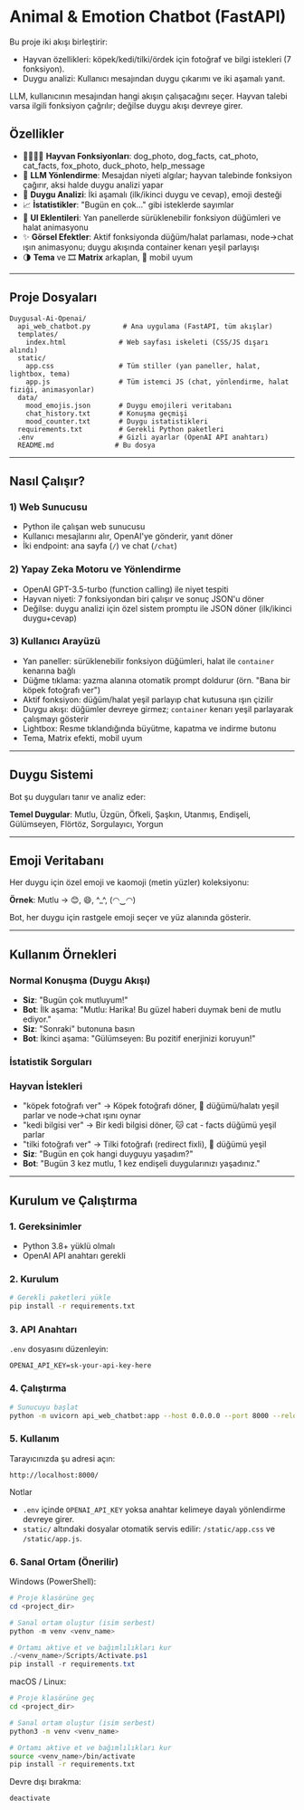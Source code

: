 # Animal & Emotion Chatbot (FastAPI)

Bu proje iki akışı birleştirir:
- Hayvan özellikleri: köpek/kedi/tilki/ördek için fotoğraf ve bilgi istekleri (7 fonksiyon).
- Duygu analizi: Kullanıcı mesajından duygu çıkarımı ve iki aşamalı yanıt.

LLM, kullanıcının mesajından hangi akışın çalışacağını seçer. Hayvan talebi varsa ilgili fonksiyon çağrılır; değilse duygu akışı devreye girer.

## Özellikler

- 🐶🐱🦊🦆 **Hayvan Fonksiyonları**: dog_photo, dog_facts, cat_photo, cat_facts, fox_photo, duck_photo, help_message
- 🔌 **LLM Yönlendirme**: Mesajdan niyeti algılar; hayvan talebinde fonksiyon çağırır, aksi halde duygu analizi yapar
- 💬 **Duygu Analizi**: İki aşamalı (ilk/ikinci duygu ve cevap), emoji desteği
- 📈 **İstatistikler**: "Bugün en çok..." gibi isteklerde sayımlar
- 🧠 **UI Eklentileri**: Yan panellerde sürüklenebilir fonksiyon düğümleri ve halat animasyonu
- ✨ **Görsel Efektler**: Aktif fonksiyonda düğüm/halat parlaması, node→chat ışın animasyonu; duygu akışında container kenarı yeşil parlayışı
- 🌗 **Tema** ve 🎞️ **Matrix** arkaplan, 📱 mobil uyum

---

## Proje Dosyaları

```
Duygusal-Ai-Openai/
  api_web_chatbot.py        # Ana uygulama (FastAPI, tüm akışlar)
  templates/
    index.html             # Web sayfası iskeleti (CSS/JS dışarı alındı)
  static/
    app.css                # Tüm stiller (yan paneller, halat, lightbox, tema)
    app.js                 # Tüm istemci JS (chat, yönlendirme, halat fiziği, animasyonlar)
  data/
    mood_emojis.json       # Duygu emojileri veritabanı
    chat_history.txt       # Konuşma geçmişi
    mood_counter.txt       # Duygu istatistikleri
  requirements.txt         # Gerekli Python paketleri
  .env                     # Gizli ayarlar (OpenAI API anahtarı)
  README.md               # Bu dosya
```

---

## Nasıl Çalışır?

### 1) Web Sunucusu
- Python ile çalışan web sunucusu
- Kullanıcı mesajlarını alır, OpenAI'ye gönderir, yanıt döner
- İki endpoint: ana sayfa (`/`) ve chat (`/chat`)

### 2) Yapay Zeka Motoru ve Yönlendirme
- OpenAI GPT-3.5-turbo (function calling) ile niyet tespiti
- Hayvan niyeti: 7 fonksiyondan biri çalışır ve sonuç JSON'u döner
- Değilse: duygu analizi için özel sistem promptu ile JSON döner (ilk/ikinci duygu+cevap)

### 3) Kullanıcı Arayüzü
- Yan paneller: sürüklenebilir fonksiyon düğümleri, halat ile `container` kenarına bağlı
- Düğme tıklama: yazma alanına otomatik prompt doldurur (örn. "Bana bir köpek fotoğrafı ver")
- Aktif fonksiyon: düğüm/halat yeşil parlayıp chat kutusuna ışın çizilir
- Duygu akışı: düğümler devreye girmez; `container` kenarı yeşil parlayarak çalışmayı gösterir
- Lightbox: Resme tıklandığında büyütme, kapatma ve indirme butonu
- Tema, Matrix efekti, mobil uyum

---

## Duygu Sistemi

Bot şu duyguları tanır ve analiz eder:

**Temel Duygular**: Mutlu, Üzgün, Öfkeli, Şaşkın, Utanmış, Endişeli, Gülümseyen, Flörtöz, Sorgulayıcı, Yorgun

---

## Emoji Veritabanı

Her duygu için özel emoji ve kaomoji (metin yüzler) koleksiyonu:

**Örnek**: Mutlu → 😊, 😄, ^_^, (◠‿◠)

Bot, her duygu için rastgele emoji seçer ve yüz alanında gösterir.

---

## Kullanım Örnekleri

### Normal Konuşma (Duygu Akışı)
- **Siz**: "Bugün çok mutluyum!"
- **Bot**: İlk aşama: "Mutlu: Harika! Bu güzel haberi duymak beni de mutlu ediyor."
- **Siz**: "Sonraki" butonuna basın
- **Bot**: İkinci aşama: "Gülümseyen: Bu pozitif enerjinizi koruyun!"

### İstatistik Sorguları
### Hayvan İstekleri
- "köpek fotoğrafı ver" → Köpek fotoğrafı döner, 🐶 düğümü/halatı yeşil parlar ve node→chat ışını oynar
- "kedi bilgisi ver" → Bir kedi bilgisi döner, 🐱 cat - facts düğümü yeşil parlar
- "tilki fotoğrafı ver" → Tilki fotoğrafı (redirect fixli), 🦊 düğümü yeşil
- **Siz**: "Bugün en çok hangi duyguyu yaşadım?"
- **Bot**: "Bugün 3 kez mutlu, 1 kez endişeli duygularınızı yaşadınız."

---

## Kurulum ve Çalıştırma

### 1. Gereksinimler
- Python 3.8+ yüklü olmalı
- OpenAI API anahtarı gerekli

### 2. Kurulum
```bash
# Gerekli paketleri yükle
pip install -r requirements.txt
```

### 3. API Anahtarı
`.env` dosyasını düzenleyin:
```
OPENAI_API_KEY=sk-your-api-key-here
```

### 4. Çalıştırma
```bash
# Sunucuyu başlat
python -m uvicorn api_web_chatbot:app --host 0.0.0.0 --port 8000 --reload
```

### 5. Kullanım
Tarayıcınızda şu adresi açın:
```
http://localhost:8000/
```

Notlar
- `.env` içinde `OPENAI_API_KEY` yoksa anahtar kelimeye dayalı yönlendirme devreye girer.
- `static/` altındaki dosyalar otomatik servis edilir: `/static/app.css` ve `/static/app.js`.

### 6. Sanal Ortam (Önerilir)

Windows (PowerShell):
```powershell
# Proje klasörüne geç
cd <project_dir>

# Sanal ortam oluştur (isim serbest)
python -m venv <venv_name>

# Ortamı aktive et ve bağımlılıkları kur
./<venv_name>/Scripts/Activate.ps1
pip install -r requirements.txt
```

macOS / Linux:
```bash
# Proje klasörüne geç
cd <project_dir>

# Sanal ortam oluştur (isim serbest)
python3 -m venv <venv_name>

# Ortamı aktive et ve bağımlılıkları kur
source <venv_name>/bin/activate
pip install -r requirements.txt
```

Devre dışı bırakma:
```bash
deactivate
```